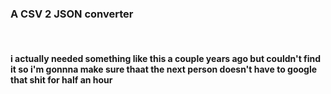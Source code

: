 <h3>A CSV 2 JSON converter </h3> </br>
<h4> i actually needed something like this a couple years ago but couldn't find it <b> so i'm gonnna make sure thaat the next person doesn't have to google that shit for half an hour </b></h4>